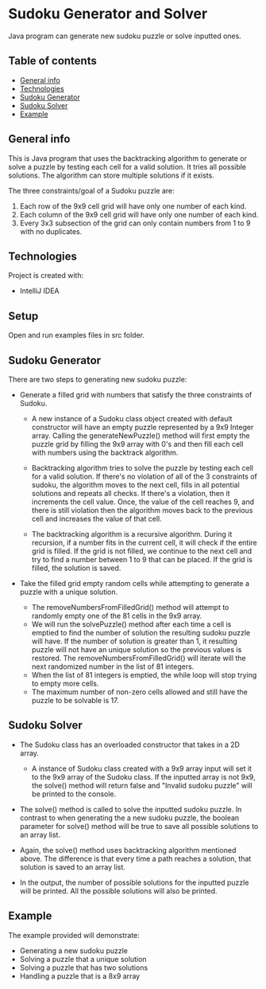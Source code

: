 # Sudoku Generator and Solver

Java program can generate new sudoku puzzle or solve inputted ones.

## Table of contents
* [General info](#general-info)
* [Technologies](#technologies)
* [Sudoku Generator](#Sudoku-Generator)
* [Sudoku Solver](#Sudoku-Solver)
* [Example](#Example)

## General info
This is Java program that uses the backtracking algorithm to generate or solve a puzzle by testing each cell for a valid solution. It tries all possible solutions. The algorithm can store multiple solutions if it exists.

The three constraints/goal of a Sudoku puzzle are:

1. Each row of the 9x9 cell grid will have only one number of each kind.
2. Each column of the 9x9 cell grid will have only one number of each kind.
3. Every 3x3 subsection of the grid can only contain numbers from 1 to 9 with no duplicates.
	
## Technologies
Project is created with:

* IntelliJ IDEA 
	
## Setup
Open and run examples files in src folder. 

## Sudoku Generator

There are two steps to generating new sudoku puzzle:

* Generate a filled grid with numbers that satisfy the three constraints of Sudoku.

  * A new instance of a Sudoku class object created with default constructor will have an empty puzzle 	represented by a 9x9 Integer array. Calling the generateNewPuzzle() method will first empty the puzzle grid by filling the 9x9 array with 0's and then fill each cell with numbers using the backtrack algorithm. 

  * Backtracking algorithm tries to solve the puzzle by testing each cell for a valid solution. If 	there's no violation of all of the 3 constraints of sudoku, the algorithm moves to the next cell, fills in all potential solutions and repeats all checks. If there's a violation, then it increments the cell value. Once, the value of the cell reaches 9, and there is still violation then the algorithm moves back to the previous cell and increases the value of that cell.


  * The backtracking algorithm is a recursive algorithm. During it recursion, if a number fits in the 	current cell, it will check if the entire grid is filled. If the grid is not filled, we continue to the next cell and try to find a number between 1 to 9 that can be placed. If the grid is filled, the solution is saved. 

* Take the filled grid empty random cells while attempting to generate a puzzle with a unique solution.

  * The removeNumbersFromFilledGrid() method will attempt to randomly empty one of the 81 cells in the 9x9 array. 
  * We will run the solvePuzzle() method after each time a cell is emptied to find the number of solution the resulting sudoku puzzle will have. If the number of solution is greater than 1, it resulting puzzle will not have an unique solution so the previous values is restored. The removeNumbersFromFilledGrid() will iterate will the next randomized number in the list of 81 integers.
  * When the list of 81 integers is emptied, the while loop will stop trying to empty more cells. 
  * The maximum number of non-zero cells allowed and still have the puzzle to be solvable is 17.

## Sudoku Solver

* The Sudoku class has an overloaded constructor that takes in a 2D array.

  * A instance of Sudoku class created with a 9x9 array input will set it to the 9x9 array of the Sudoku class. If the inputted array is not 9x9, the solve() method will return false and "Invalid sudoku puzzle" will be printed to the console.
 
 * The solve() method is called to solve the inputted sudoku puzzle. In contrast to when generating the a new sudoku puzzle, the boolean parameter for solve() method will be true to save all possible solutions to an array list. 
 
  * Again, the solve() method uses backtracking algorithm mentioned above. The difference is that every time a path reaches a solution, that solution is saved to an array list. 

  * In the output, the number of possible solutions for the inputted puzzle will be printed. All the possible solutions will also be printed.

## Example

The example provided will demonstrate:

 * Generating a new sudoku puzzle
 * Solving a puzzle that a unique solution
 * Solving a puzzle that has two solutions
 * Handling a puzzle that is a 8x9 array
 
